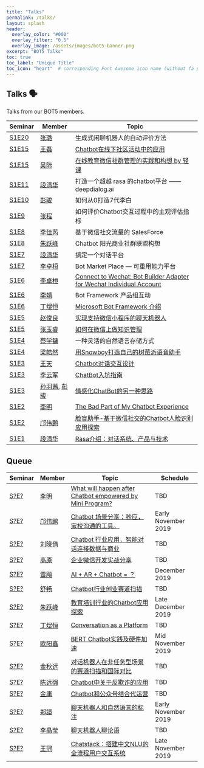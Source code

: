 ```yaml
---
title: "Talks"
permalink: /talks/
layout: splash
header:
  overlay_color: "#000"
  overlay_filter: "0.5"
  overlay_image: /assets/images/bot5-banner.png
excerpt: "BOT5 Talks"
toc: true
toc_label: "Unique Title"
toc_icon: "heart"  # corresponding Font Awesome icon name (without fa prefix)
---
```


## Talks 🗣

Talks from our BOT5 members.

| Seminar | Member | Topic |
| ------- | ------ | ----- |
| [S1E20](https://bot5.club/events/seminar-minutes-20/) | [张璐](https://bot5.club/people/github_username) | 生成式闲聊机器人的自动评价方法 |
| [S1E15](https://blog.chatie.io/bot5-seminar-minutes-0/) | [王磊](https://bot5.club/people/alex) | [Chatbot在线下社区活动中的应用](https://www.bot5.club/talks/chatbot-for-social-events/) |
| [S1E15](https://bot5.club/events/seminar-minutes-15/) | [吴际](https://github.com/wuji1mol) | [在线教育微信社群管理的实践和构想 by 轻课](https://www.bot5.club/talks/TBD) |
| [S1E11](https://bot5.club/events/seminar-minutes-11/) | [段清华](https://bot5.club/people/qhduan) | 打造一个超越 rasa 的chatbot平台 —— deepdialog.ai |
| [S1E10](https://bot5.club/events/seminar-minutes-10/) | [彭骏](https://bot5.club/people/github_username) | 如何从0打造7代李白 |
| [S1E9](https://bot5.club/events/seminar-minutes-9/) | [张程](https://bot5.club/people/github_username) | 如何评价Chatbot交互过程中的主观评估指标 |
| [S1E8](https://bot5.club/events/seminar-minutes-8/) | [李佳芮](https://bot5.club/people/lijiarui/) | 基于微信社交流量的 SalesForce |
| [S1E8](https://bot5.club/events/seminar-minutes-8/) | [朱跃峰](https://bot5.club/people/jeffzhu76/) | Chatbot 阳光商业社群联盟构想 |
| [S1E7](https://bot5.club/events/seminar-minutes-7/) | [段清华](https://bot5.club/people/qhduan) | 搞定一个对话平台 |
| [S1E7](https://bot5.club/events/seminar-minutes-7/) | [李卓桓](https://bot5.club/people/huan) | Bot Market Place — 可重用能力平台 |
| [S1E6](https://www.bot5.club/events/seminar-minutes-6/) | [李卓桓](/people/huan) | [Connect to Wechat: Bot Builder Adapter for Wechat Individual Account](https://www.bot5.club/talks/botbuilder-wechaty-adapter/) |
| [S1E6](https://bot5.club/events/seminar-minutes-6/) | [李靖](https://bot5.club/people/github_username) | Bot Framework 产品组互动 |
| [S1E6](https://bot5.club/events/seminar-minutes-6/) | [丁煜恒](https://bot5.club/people/andrewdyhhub) | [Microsoft Bot Framework 介绍](https://www.bot5.club/talks/microsoft-bot-intro/) |
| [S1E5](https://www.bot5.club/events/seminar-minutes-5/) | [赵俊良](/people/zhaoic) | [实现支持微信小程序的聊天机器人](https://www.bot5.club/talks/wechaty-send-miniprogram/) |
| [S1E5](https://www.bot5.club/events/seminar-minutes-5/) | [张玉睿](/people/zhyr) | [如何在微信上做知识管理](https://www.bot5.club/talks/zhyr-km-by-wechat) |
| [S1E4](https://www.bot5.club/events/seminar-minutes-4/) | [蔡学镛](/people/jenniferlee520) | 一种灵活的自然语言存储方式 |
| [S1E4](https://www.bot5.club/events/seminar-minutes-4/) | [梁皓然](/people/lhr0909) | [用Snowboy打造自己的树莓派语音助手](https://www.bot5.club/talks/snowboy-demo/) |
| [S1E3](https://www.bot5.club/events/seminar-minutes-3/) | [王天](/people/larrykey) | [Chatbot对话交互设计](https://www.jianshu.com/p/43e93bfd0895) |
| [S1E3](https://www.bot5.club/events/seminar-minutes-3/) | [李云军](/people/darkli) | [ChatBot入坑指南](https://www.bot5.club/talks/talk-about-conversion-bot/) |
| [S1E3](https://www.bot5.club/events/seminar-minutes-3/) | [孙羽茜](/people/sunyuqian1997), [彭骏](/people/misska1) | [情感化ChatBot的另一种思路](https://www.bot5.club/talks/emotional-chatbot/) |
| [S1E2](https://blog.chatie.io/bot-friday-second/) | [李明](https://bot5.club/people/limingth) | [The Bad Part of My Chatbot Experience](https://www.bot5.club/talks/maodou-bot-limingth/) |
| [S1E2](https://blog.chatie.io/bot-friday-second/) | [邝伟鹏](https://bot5.club/people/creatorkuang) | [脸盲助手-基于微信社交的Chatbot人脸识别应用探索](https://www.bot5.club/talks/face-blinder/) |
| [S1E1](https://blog.chatie.io/bot5-seminar-minutes-0/) | [段清华](https://bot5.club/people/qhduan) | [Rasa介绍：对话系统、产品与技术](https://blog.chatie.io/rasa/) |

## Queue

| Seminar | Member | Topic | Schedule |
| ------- | ------ | ----- | -------- |
| [S?E?](https://bot5.club/events/seminar-minutes-?-?/) | [李明](https://bot5.club/people/limingth) | [What will happen after Chatbot empowered by Mini Program?](https://www.bot5.club/talks/TBD) | TBD |
| [S?E?](https://bot5.club/events/seminar-minutes-?-?/) | [邝伟鹏](https://bot5.club/people/github_username) | [Chatbot 场景分享：秒应，家校沟通的工具。](https://www.bot5.club/talks/TBD) | Early November 2019 |
| [S?E?](https://bot5.club/events/seminar-minutes-?-?/) | [刘晓倩](https://bot5.club/people/github_username) | [Chatbot 行业应用，智能对话连接数据与商业](https://www.bot5.club/talks/TBD) | TBD |
| [S?E?](https://bot5.club/events/seminar-minutes-?-?/) | [高原](https://bot5.club/people/github_username) | [企业微信开发实战分享](https://www.bot5.club/talks/TBD) | TBD |
| [S?E?](https://bot5.club/events/seminar-minutes-?-?/) | [雷飚](https://bot5.club/people/github_username) | [AI + AR + Chatbot = ？](https://www.bot5.club/talks/TBD) | December 2019 |
| [S?E?](https://bot5.club/events/seminar-minutes-?-?/) | [舒畅](https://bot5.club/people/github_username) | [Chatbot行业创业赛道扫描](https://www.bot5.club/talks/TBD) | TBD |
| [S?E?](https://bot5.club/events/seminar-minutes-?-?/) | [朱跃峰](https://bot5.club/people/github_username) | [教育培训行业的Chatbot应用探索](https://www.bot5.club/talks/TBD) | Late December 2019 |
| [S?E?](https://bot5.club/events/seminar-minutes-?-?/) | [丁煜恒](https://bot5.club/people/github_username) | [Conversation as a Platform](https://www.bot5.club/talks/TBD) | TBD |
| [S?E?](https://bot5.club/events/seminar-minutes-?-?/) | [欧阳鑫](https://bot5.club/people/github_username) | [BERT Chatbot实践及硬件加速](https://www.bot5.club/talks/TBD) | Mid November 2019 |
| [S?E?](https://bot5.club/events/seminar-minutes-?-?/) | [金秋远](https://bot5.club/people/github_username) | [对话机器人在非任务型场景的赛道扫描和国际对比](https://www.bot5.club/talks/TBD) | TBD |
| [S?E?](https://bot5.club/events/seminar-minutes-?-?/) | [陈远强](https://bot5.club/people/github_username) | [Chatbot中关于反欺诈的应用](https://www.bot5.club/talks/TBD) | TBD |
| [S?E?](https://bot5.club/events/seminar-minutes-?-?/) | [金庸](https://bot5.club/people/github_username) | [Chatbot和公众号结合代运营](https://www.bot5.club/talks/TBD) | TBD |
| [S?E?](https://bot5.club/events/seminar-minutes-?-?/) | [郑譞](https://bot5.club/people/github_username) | [聊天机器人和自然语言的标注](https://www.bot5.club/talks/TBD) | Early November 2019 |
| [S?E?](https://bot5.club/events/seminar-minutes-?-?/) | [李晶莹](https://bot5.club/people/github_username) | [聊天机器人聊论语](https://www.bot5.club/talks/TBD) | TBD |
| [S?E?](https://bot5.club/events/seminar-minutes-?-?/) | [王冠](https://bot5.club/people/crownpku) | [Chatstack：搭建中文NLU的全流程用户交互系统](https://www.bot5.club/talks/TBD) | Late November 2019 |
